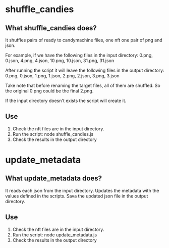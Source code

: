 # shuffle_candies

## What shuffle_candies does? 

It shuffles pairs of ready to candymachine files, one nft one pair of png and json.

For example, if we have the following files in the input directory:
0.png, 0.json, 4.png, 4.json, 10.png, 10.json, 31.png, 31.json

After running the script it will leave the following files in the output directory:
0.png, 0.json, 1.png, 1.json, 2.png, 2.json, 3.png, 3.json

Take note that before renaming the target files, all of them are shuffled.
So the original 0.png could be the final 2.png.

If the input directory doesn't exists the script will create it.

## Use

1. Check the nft files are in the input directory.
2. Run the script: node shuffle_candies.js
3. Check the results in the output directory

# update_metadata

## What update_metadata does? 

It reads each json from the input directory.
Updates the metadata with the values defined in the scripts.
Sava the updated json file in the output directory.

## Use

1. Check the nft files are in the input directory.
2. Run the script: node update_metadata.js
3. Check the results in the output directory
